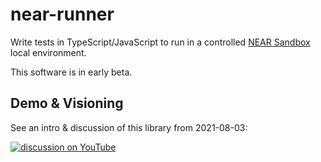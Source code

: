 near-runner
===========

Write tests in TypeScript/JavaScript to run in a controlled [NEAR Sandbox](https://github.com/near/sandbox) local environment.

This software is in early beta.


Demo & Visioning
----------------

See an intro & discussion of this library from 2021-08-03:

[![discussion on YouTube](http://img.youtube.com/vi/7QWhURvNODI/0.jpg)](https://youtu.be/7QWhURvNODI)
